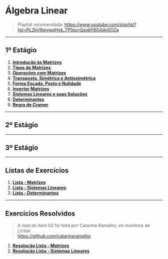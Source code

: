 # Álgebra Linear

> Playlist recomendada: https://www.youtube.com/playlist?list=PLZkV9wywqHyk_TP5pcrQsobY8G4do0OZa

---
## 1º Estágio

1. **[Introdução às Matrizes](teoria/introducaoMatrizes.md)**
2. **[Tipos de Matrizes](teoria/tiposMatrizes.md)**
3. **[Operações com Matrizes](teoria/operacoesMatrizes.md)**
4. **[Transposta, Simétrica e Antissimétrica](teoria/transpostaSimetricaAntissimetrica.md)**
5. **[Forma Escada, Posto e Nulidade](teoria/formaEscadaPostoNulidade.md)**
6. **[Inverter Matrizes](listas/matrizes_inversas.pdf)**
7. **[Sistemas Lineares e suas Soluções](teoria/SistemasLineares.pdf)**
8. **[Determinantes](teoria/Determinantes.pdf)**
9. **[Regra de Cramer](teoria/RegradeCramer.pdf)**

---
## 2º Estágio

---
## 3º Estágio

---
## Listas de Exercícios

1. **[Lista - Matrizes](listas/linear1.pdf)**
2. **[Lista - Sistemas Lineares](listas/linear2.pdf)**
3. **[Lista - Determinantes](listas/linear3.pdf)**

---
## Exercícios Resolvidos

> A lista do item 02 foi feita por Catarina Ramalho, ex-monitora de Linear.<br>
> https://github.com/catarinaramalho

1. **[Resolução Lista - Matrizes](listas/ResolucaoLista01Linear.pdf)**
2. **[Resolução Lista - Sistemas Lineares](listas/ResolucaoLista02CatarinaRamalho.pdf)**
